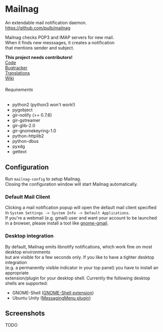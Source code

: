 # Mailnag
An extendable mail notification daemon.  
https://github.com/pulb/mailnag

Mailnag checks POP3 and IMAP servers for new mail.  
When it finds new messsages, it creates a notification   
that mentions sender and subject.

__This project needs contributors!__  
[Code](https://github.com/pulb/mailnag)  
[Bugtracker](https://github.com/pulb/mailnag/issues)  
[Translations](https://translations.launchpad.net/mailnag)  
[Wiki](https://github.com/pulb/mailnag/wiki) 

###### Requirements
* python2 (python3 won't work!)
* pygobject
* gir-notify (>= 0.7.6)
* gir-gstreamer
* gir-glib-2.0
* gir-gnomekeyring-1.0
* python-httplib2
* python-dbus
* pyxdg
* gettext


## Configuration
Run `mailnag-config` to setup Mailnag.  
Closing the configuration window will start Mailnag automatically.

### Default Mail Client
Clicking a mail notification popup will open the default mail client specified in `System Settings -> System Info -> Default Applications`.  
If you're a webmail (e.g. gmail) user and want your account to be launched in a browser, please install a tool like [gnome-gmail](http://gnome-gmail.sourceforge.net).

### Desktop integration
By default, Mailnag emits libnotify notifications, which work fine on most desktop environments  
but are visible for a few seconds only. If you like to have a tighter desktop integration  
(e.g. a permanently visible indicator in your top panel) you have to install an appropriate  
extension/plugin for your desktop shell. Currently the following desktop shells are supported:  
* GNOME-Shell ([GNOME-Shell extension](https://github.com/pulb/mailnag-gnome-shell))  
* Ubuntu Unity ([MessagingMenu plugin](https://github.com/pulb/mailnag-unity-plugin))

## Screenshots
TODO

